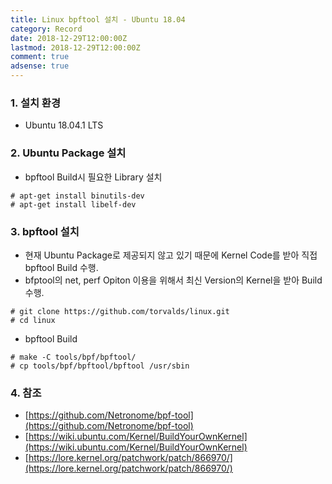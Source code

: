 ```yaml
---
title: Linux bpftool 설치 - Ubuntu 18.04
category: Record
date: 2018-12-29T12:00:00Z
lastmod: 2018-12-29T12:00:00Z
comment: true
adsense: true
---
```


### 1. 설치 환경

* Ubuntu 18.04.1 LTS

### 2. Ubuntu Package 설치

* bpftool Build시 필요한 Library 설치

~~~
# apt-get install binutils-dev
# apt-get install libelf-dev
~~~

### 3. bpftool 설치

* 현재 Ubuntu Package로 제공되지 않고 있기 때문에 Kernel Code를 받아 직접 bpftool Build 수행.
* bfptool의 net, perf Opiton 이용을 위해서 최신 Version의 Kernel을 받아 Build 수행.

~~~
# git clone https://github.com/torvalds/linux.git
# cd linux
~~~

* bpftool Build

~~~
# make -C tools/bpf/bpftool/
# cp tools/bpf/bpftool/bpftool /usr/sbin
~~~

### 4. 참조

* [https://github.com/Netronome/bpf-tool](https://github.com/Netronome/bpf-tool)
* [https://wiki.ubuntu.com/Kernel/BuildYourOwnKernel](https://wiki.ubuntu.com/Kernel/BuildYourOwnKernel)
* [https://lore.kernel.org/patchwork/patch/866970/](https://lore.kernel.org/patchwork/patch/866970/)